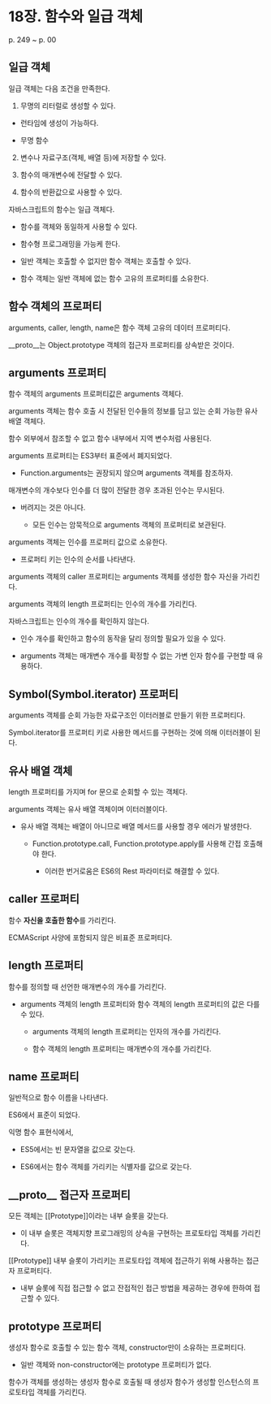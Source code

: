 # 18장. 함수와 일급 객체

p. 249 ~ p. 00

## 일급 객체

일급 객체는 다음 조건을 만족한다.

1. 무명의 리터럴로 생성할 수 있다.

- 런타임에 생성이 가능하다.

- 무명 함수

2. 변수나 자료구조(객체, 배열 등)에 저장할 수 있다.

3. 함수의 매개변수에 전달할 수 있다.

4. 함수의 반환값으로 사용할 수 있다.

자바스크립트의 함수는 일급 객체다.

- 함수를 객체와 동일하게 사용할 수 있다.

- 함수형 프로그래밍을 가능케 한다.

- 일반 객체는 호출할 수 없지만 함수 객체는 호출할 수 있다.

- 함수 객체는 일반 객체에 없는 함수 고유의 프로퍼티를 소유한다.

## 함수 객체의 프로퍼티

arguments, caller, length, name은 함수 객체 고유의 데이터 프로퍼티다.

\_\_proto\_\_는 Object.prototype 객체의 접근자 프로퍼티를 상속받은 것이다.

## arguments 프로퍼티

함수 객체의 arguments 프로퍼티값은 arguments 객체다.

arguments 객체는 함수 호출 시 전달된 인수들의 정보를 담고 있는 순회 가능한 유사 배열 객체다.

함수 외부에서 참조할 수 없고 함수 내부에서 지역 변수처럼 사용된다.

arguments 프로퍼티는 ES3부터 표준에서 폐지되었다.

- Function.arguments는 권장되지 않으며 arguments 객체를 참조하자.

매개변수의 개수보다 인수를 더 많이 전달한 경우 초과된 인수는 무시된다.

- 버려지는 것은 아니다.

  - 모든 인수는 암묵적으로 arguments 객체의 프로퍼티로 보관된다.

arguments 객체는 인수를 프로퍼티 값으로 소유한다.

- 프로퍼티 키는 인수의 순서를 나타낸다.

arguments 객체의 caller 프로퍼티는 arguments 객체를 생성한 함수 자신을 가리킨다.

arguments 객체의 length 프로퍼티는 인수의 개수를 가리킨다.

자바스크립트는 인수의 개수를 확인하지 않는다.

- 인수 개수를 확인하고 함수의 동작을 달리 정의할 필요가 있을 수 있다.

- arguments 객체는 매개변수 개수를 확정할 수 없는 가변 인자 함수를 구현할 때 유용하다.

## Symbol(Symbol.iterator) 프로퍼티

arguments 객체를 순회 가능한 자료구조인 이터러블로 만들기 위한 프로퍼티다.

Symbol.iterator를 프로퍼티 키로 사용한 메서드를 구현하는 것에 의해 이터러블이 된다.

## 유사 배열 객체

length 프로퍼티를 가지며 for 문으로 순회할 수 있는 객체다.

arguments 객체는 유사 배열 객체이며 이터러블이다.

- 유사 배열 객체는 배열이 아니므로 배열 메서드를 사용할 경우 에러가 발생한다.

  - Function.prototype.call, Function.prototype.apply를 사용해 간접 호출해야 한다.

    - 이러한 번거로움은 ES6의 Rest 파라미터로 해결할 수 있다.

## caller 프로퍼티

함수 **자신을 호출한 함수**를 가리킨다.

ECMAScript 사양에 포함되지 않은 비표준 프로퍼티다.

## length 프로퍼티

함수를 정의할 때 선언한 매개변수의 개수를 가리킨다.

- arguments 객체의 length 프로퍼티와 함수 객체의 length 프로퍼티의 값은 다를 수 있다.

  - arguments 객체의 length 프로퍼티는 인자의 개수를 가리킨다.

  - 함수 객체의 length 프로퍼티는 매개변수의 개수를 가리킨다.

## name 프로퍼티

일반적으로 함수 이름을 나타낸다.

ES6에서 표준이 되었다.

익명 함수 표현식에서,

- ES5에서는 빈 문자열을 값으로 갖는다.

- ES6에서는 함수 객체를 가리키는 식별자를 값으로 갖는다.

## \_\_proto\_\_ 접근자 프로퍼티

모든 객체는 \[\[Prototype]]이라는 내부 슬롯을 갖는다.

- 이 내부 슬롯은 객체지향 프로그래밍의 상속을 구현하는 프로토타입 객체를 가리킨다.

\[\[Prototype]] 내부 슬롯이 가리키는 프로토타입 객체에 접근하기 위해 사용하는 접근자 프로퍼티다.

- 내부 슬롯에 직접 접근할 수 없고 잔접적인 접근 방법을 제공하는 경우에 한하여 접근할 수 있다.

## prototype 프로퍼티

생성자 함수로 호출할 수 있는 함수 객체, constructor만이 소유하는 프로퍼티다.

- 일반 객체와 non-constructor에는 prototype 프로퍼티가 없다.

함수가 객체를 생성하는 생성자 함수로 호출될 때 생성자 함수가 생성할 인스턴스의 프로토타입 객체를 가리킨다.
